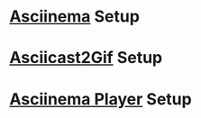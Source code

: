 # [Asciinema](https://github.com/asciinema/asciinema) Setup

# [Asciicast2Gif](https://github.com/asciinema/asciicast2gif) Setup

# [Asciinema Player](https://github.com/asciinema/asciinema-player) Setup